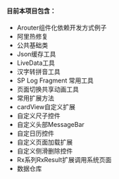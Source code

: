 #### 目前本项目包含：

- Arouter组件化依赖开发方式例子
- 阿里热修复
- 公共基础类
- Json缓存工具
- LiveData工具
- 汉字转拼音工具
- SP Log Fragment 常用工具
- 页面切换共享动画工具
- 常用扩展方法
- cardView自定义扩展
- 自定义尺子控件
- 自定义头部MessageBar
- 自定日历控件
- 自定义页面加载扩展
- 自定义侧滑删除控件
- Rx系列RxResult扩展调用系统页面
- 数据仓库